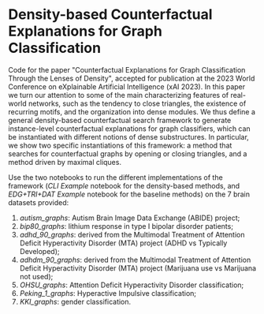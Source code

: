 # Density-based Counterfactual Explanations for Graph Classification

Code for the paper "Counterfactual Explanations for Graph Classification Through the Lenses of Density", accepted for publication at the 2023 World Conference on eXplainable Artificial Intelligence (xAI 2023).
In this paper we turn our attention to some of the main characterizing features of real-world networks, such as the tendency to close triangles, the existence of recurring motifs, and the organization into dense modules. 
We thus define a general density-based counterfactual search framework to generate instance-level counterfactual explanations for graph classifiers, which can be instantiated with different notions of dense substructures. 
In particular, we show two specific instantiations of this framework: a method that searches for counterfactual graphs by opening or closing triangles, and a method driven by maximal cliques.

Use the two notebooks to run the different implementations of the framework (*CLI Example* notebook for the density-based methods, and *EDG+TRI+DAT Example* notebook for the baseline methods) on the 7 brain datasets provided:

1. *autism_graphs*: Autism Brain Image Data Exchange (ABIDE) project;
2. *bip80_graphs*: lithium response in type I bipolar disorder patients;
3. *adhd_90_graphs*: derived from the Multimodal Treatment of Attention Deficit Hyperactivity Disorder (MTA) project (ADHD vs Typically Developed);
4. *adhdm_90_graphs*: derived from the Multimodal Treatment of Attention Deficit Hyperactivity Disorder (MTA) project (Marijuana use vs Marijuana not used);
5. *OHSU_graphs*: Attention Deficit Hyperactivity Disorder classification;
6. *Peking_1_graphs*: Hyperactive Impulsive classification;
7. *KKI_graphs*: gender classification.
